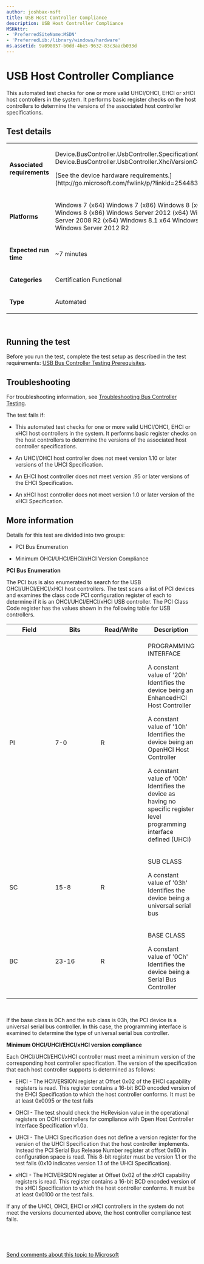 ```yaml
---
author: joshbax-msft
title: USB Host Controller Compliance
description: USB Host Controller Compliance
MSHAttr:
- 'PreferredSiteName:MSDN'
- 'PreferredLib:/library/windows/hardware'
ms.assetid: 9a098057-b0dd-4be5-9632-83c3aacb033d
---
```


# USB Host Controller Compliance


This automated test checks for one or more valid UHCI/OHCI, EHCI or xHCI host controllers in the system. It performs basic register checks on the host controllers to determine the versions of the associated host controller specifications.

## Test details


<table>
<colgroup>
<col width="50%" />
<col width="50%" />
</colgroup>
<tbody>
<tr class="odd">
<td><p><strong>Associated requirements</strong></p></td>
<td><p>Device.BusController.UsbController.SpecificationCompliance Device.BusController.UsbController.XhciVersionCompliant</p>
<p>[See the device hardware requirements.](http://go.microsoft.com/fwlink/p/?linkid=254483)</p></td>
</tr>
<tr class="even">
<td><p><strong>Platforms</strong></p></td>
<td><p>Windows 7 (x64) Windows 7 (x86) Windows 8 (x64) Windows 8 (x86) Windows Server 2012 (x64) Windows Server 2008 R2 (x64) Windows 8.1 x64 Windows 8.1 x86 Windows Server 2012 R2</p></td>
</tr>
<tr class="odd">
<td><p><strong>Expected run time</strong></p></td>
<td><p>~7 minutes</p></td>
</tr>
<tr class="even">
<td><p><strong>Categories</strong></p></td>
<td><p>Certification Functional</p></td>
</tr>
<tr class="odd">
<td><p><strong>Type</strong></p></td>
<td><p>Automated</p></td>
</tr>
</tbody>
</table>

 

## Running the test


Before you run the test, complete the test setup as described in the test requirements: [USB Bus Controller Testing Prerequisites](usb-bus-controller-testing-prerequisites.md).

## Troubleshooting


For troubleshooting information, see [Troubleshooting Bus Controller Testing](troubleshooting-bus-controller-testing.md).

The test fails if:

-   This automated test checks for one or more valid UHCI/OHCI, EHCI or xHCI host controllers in the system. It performs basic register checks on the host controllers to determine the versions of the associated host controller specifications.

-   An UHCI/OHCI host controller does not meet version 1.10 or later versions of the UHCI Specification.

-   An EHCI host controller does not meet version .95 or later versions of the EHCI Specification.

-   An xHCI host controller does not meet version 1.0 or later version of the xHCI Specification.

## More information


Details for this test are divided into two groups:

-   PCI Bus Enumeration

-   Minimum OHCI/UHCI/EHCI/xHCI Version Compliance

**PCI Bus Enumeration**

The PCI bus is also enumerated to search for the USB OHCI/UHCI/EHCI/xHCI host controllers. The test scans a list of PCI devices and examines the class code PCI configuration register of each to determine if it is an OHCI/UHCI/EHCI/xHCI USB controller. The PCI Class Code register has the values shown in the following table for USB controllers.

<table>
<colgroup>
<col width="25%" />
<col width="25%" />
<col width="25%" />
<col width="25%" />
</colgroup>
<thead>
<tr class="header">
<th>Field</th>
<th>Bits</th>
<th>Read/Write</th>
<th>Description</th>
</tr>
</thead>
<tbody>
<tr class="odd">
<td><p>PI</p></td>
<td><p>7-0</p></td>
<td><p>R</p></td>
<td><p>PROGRAMMING INTERFACE</p>
<p>A constant value of '20h' Identifies the device being an EnhancedHCI Host Controller</p>
<p>A constant value of '10h' Identifies the device being an OpenHCI Host Controller</p>
<p>A constant value of '00h' Identifies the device as having no specific register level programming interface defined (UHCI)</p></td>
</tr>
<tr class="even">
<td><p>SC</p></td>
<td><p>15-8</p></td>
<td><p>R</p></td>
<td><p>SUB CLASS</p>
<p>A constant value of '03h' Identifies the device being a universal serial bus</p></td>
</tr>
<tr class="odd">
<td><p>BC</p></td>
<td><p>23-16</p></td>
<td><p>R</p></td>
<td><p>BASE CLASS</p>
<p>A constant value of '0Ch' Identifies the device being a Serial Bus Controller</p></td>
</tr>
</tbody>
</table>

 

If the base class is 0Ch and the sub class is 03h, the PCI device is a universal serial bus controller. In this case, the programming interface is examined to determine the type of universal serial bus controller.

**Minimum OHCI/UHCI/EHCI/xHCI version compliance**

Each OHCI/UHCI/EHCI/xHCI controller must meet a minimum version of the corresponding host controller specification. The version of the specification that each host controller supports is determined as follows:

-   EHCI - The HCIVERSION register at Offset 0x02 of the EHCI capability registers is read. This register contains a 16-bit BCD encoded version of the EHCI Specification to which the host controller conforms. It must be at least 0x0095 or the test fails

-   OHCI - The test should check the HcRevision value in the operational registers on OCHI controllers for compliance with Open Host Controller Interface Specification v1.0a.

-   UHCI - The UHCI Specification does not define a version register for the version of the UHCI Specification that the host controller implements. Instead the PCI Serial Bus Release Number register at offset 0x60 in configuration space is read. This 8-bit register must be version 1.1 or the test fails (0x10 indicates version 1.1 of the UHCI Specification).

-   xHCI - The HCIVERSION register at Offset 0x02 of the xHCI capability registers is read. This register contains a 16-bit BCD encoded version of the xHCI Specification to which the host controller conforms. It must be at least 0x0100 or the test fails.

If any of the UHCI, OHCI, EHCI or xHCI controllers in the system do not meet the versions documented above, the host controller compliance test fails.

 

 

[Send comments about this topic to Microsoft](mailto:wsddocfb@microsoft.com?subject=Documentation%20feedback%20%5Bp_hck\p_hck%5D:%20USB%20Host%20Controller%20Compliance%20%20RELEASE:%20%284/27/2016%29&body=%0A%0APRIVACY%20STATEMENT%0A%0AWe%20use%20your%20feedback%20to%20improve%20the%20documentation.%20We%20don't%20use%20your%20email%20address%20for%20any%20other%20purpose,%20and%20we'll%20remove%20your%20email%20address%20from%20our%20system%20after%20the%20issue%20that%20you're%20reporting%20is%20fixed.%20While%20we're%20working%20to%20fix%20this%20issue,%20we%20might%20send%20you%20an%20email%20message%20to%20ask%20for%20more%20info.%20Later,%20we%20might%20also%20send%20you%20an%20email%20message%20to%20let%20you%20know%20that%20we've%20addressed%20your%20feedback.%0A%0AFor%20more%20info%20about%20Microsoft's%20privacy%20policy,%20see%20http://privacy.microsoft.com/default.aspx. "Send comments about this topic to Microsoft")




